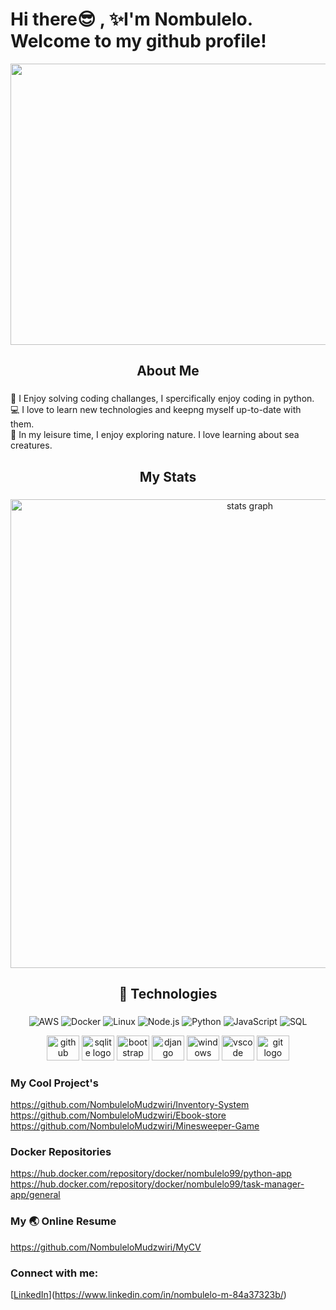 # Hi there😎 , ✨I'm Nombulelo. Welcome to my github profile!  

<div align="center">
  <img src= "https://github.com/NombuleloMudzwiri/NombuleloMudzwiri/assets/131011594/2ec94029-9cf2-41fb-a22c-3836f935477d" width="900" height="450" />
  </div>

<h2 align="center">About Me</h2>

###

🤖 I Enjoy solving coding challanges, I spercifically enjoy coding in python.\
💻 I love to learn new technologies and keepng myself up-to-date with them.\
🌟 In my leisure time, I enjoy exploring nature. I love learning about sea creatures.
###

<h2 align="center">My Stats</h2>

###

<div align="center">
  <img src="http://github-profile-summary-cards.vercel.app/api/cards/stats?username=nombulelomudzwiri&theme=aura_dark" width=750  alt="stats graph"/>

</div>

###

<h2 align="center">🔧 Technologies</h2>

###

<div align="center">

![AWS](https://img.shields.io/badge/-AWS-000?&logo=Amazon-AWS&logoColor=F90)
![Docker](https://img.shields.io/badge/-Docker-000?&logo=Docker)
![Linux](https://img.shields.io/badge/-Linux-000?&logo=Linux)
![Node.js](https://img.shields.io/badge/-Node.js-000?&logo=node.js)
![Python](https://img.shields.io/badge/-Python-000?&logo=Python)
![JavaScript](https://img.shields.io/badge/-JavaScript-000?&logo=JavaScript)
![SQL](https://img.shields.io/badge/-SQL-000?&logo=MySQL)

  
  <img src="https://cdn.jsdelivr.net/gh/devicons/devicon/icons/github/github-original-wordmark.svg" height="40" width="52" alt="github logo"/>
  <img src="https://cdn.jsdelivr.net/gh/devicons/devicon/icons/sqlite/sqlite-original-wordmark.svg" height="40" width="52" alt="sqlite logo"/>          
  <img src="https://cdn.jsdelivr.net/gh/devicons/devicon/icons/bootstrap/bootstrap-plain-wordmark.svg"  height="40" width="52" alt="bootstrap logo"/>    
  <img src="https://cdn.jsdelivr.net/gh/devicons/devicon/icons/django/django-plain-wordmark.svg" height="40" width="52" alt="django logo"/>     
  <img src="https://cdn.jsdelivr.net/gh/devicons/devicon/icons/windows8/windows8-original.svg" height="40" width="52" alt="windows logo"/>          
  <img src="https://cdn.jsdelivr.net/gh/devicons/devicon/icons/vscode/vscode-original-wordmark.svg" height="40" width="52" alt="vscode logo" />
  <img src="https://cdn.jsdelivr.net/gh/devicons/devicon/icons/git/git-plain.svg" height="40" width="52" alt="git logo"  />
</div>

### My Cool Project's
https://github.com/NombuleloMudzwiri/Inventory-System
https://github.com/NombuleloMudzwiri/Ebook-store
https://github.com/NombuleloMudzwiri/Minesweeper-Game

### Docker Repositories
https://hub.docker.com/repository/docker/nombulelo99/python-app
https://hub.docker.com/repository/docker/nombulelo99/task-manager-app/general


### My 🌏 Online Resume
 https://github.com/NombuleloMudzwiri/MyCV

### Connect with me:
[[LinkedIn](https://img.shields.io/badge/LinkedIn-%230077B5.svg?&style=flat-square&logo=linkedin&logoColor=white)](https://www.linkedin.com/in/nombulelo-m-84a37323b/)


</div>

###
